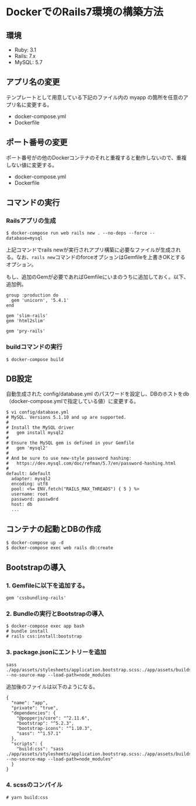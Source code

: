 # DockerでのRails7環境の構築方法

## 環境

- Ruby: 3.1
- Rails: 7.x
- MySQL: 5.7

## アプリ名の変更

テンプレートとして用意している下記のファイル内の myapp の箇所を任意のアプリ名に変更する。

- docker-compose.yml
- Dockerfile

## ポート番号の変更

ポート番号がの他のDockerコンテナのそれと重複すると動作しないので、重複しない値に変更する。

- docker-compose.yml
- Dockerfile

## コマンドの実行

### Railsアプリの生成

    $ docker-compose run web rails new . --no-deps --force --database=mysql

上記コマンドでrails newが実行されアプリ構築に必要なファイルが生成される。なお、`rails new`コマンドのforceオプションはGemfileを上書きOKとするオプション。

もし、追加のGemが必要であればGemfileにいまのうちに追加しておく。以下、追加例。

```
group :production do
  gem 'unicorn', '5.4.1'
end

gem 'slim-rails'
gem 'html2slim'

gem 'pry-rails'
```

### buildコマンドの実行

```
$ docker-compose build
```

## DB設定

自動生成された config/database.yml のパスワードを設定し、DBのホストをdb（docker-compose.ymlで指定している値）に変更する。

```
$ vi config/database.yml
# MySQL. Versions 5.1.10 and up are supported.
#
# Install the MySQL driver
#   gem install mysql2
#
# Ensure the MySQL gem is defined in your Gemfile
#   gem 'mysql2'
#
# And be sure to use new-style password hashing:
#   https://dev.mysql.com/doc/refman/5.7/en/password-hashing.html
#
default: &default
  adapter: mysql2
  encoding: utf8
  pool: <%= ENV.fetch("RAILS_MAX_THREADS") { 5 } %>
  username: root
  password: passw0rd
  host: db
  ...
```

## コンテナの起動とDBの作成

```
$ docker-compose up -d
$ docker-compose exec web rails db:create
```


## Bootstrapの導入

### 1. Gemfileに以下を追加する。

```
gem 'cssbundling-rails'
```

### 2. Bundleの実行とBootstrapの導入

```
$ docker-compose exec app bash
# bundle install
# rails css:install:bootstrap
```

### 3. package.jsonにエントリーを追加

```
sass ./app/assets/stylesheets/application.bootstrap.scss:./app/assets/builds/application.css --no-source-map --load-path=node_modules
```

追加後のファイルは以下のようになる。

```
{
  "name": "app",
  "private": "true",
  "dependencies": {
    "@popperjs/core": "^2.11.6",
    "bootstrap": "^5.2.3",
    "bootstrap-icons": "^1.10.3",
    "sass": "^1.57.1"
  },
  "scripts": {
    "build:css": "sass ./app/assets/stylesheets/application.bootstrap.scss:./app/assets/builds/application.css --no-source-map --load-path=node_modules"
  }
}
```

### 4. scssのコンパイル

```
# yarn build:css
```